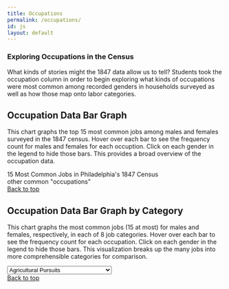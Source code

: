 ```yaml
---
title: Occupations
permalink: /occupations/
id: js
layout: default
---
```


<div class="row">
    <h3>Exploring Occupations in the Census</h3>
</div>

<div class="row" markdown="1">

What kinds of stories might the 1847 data allow us to tell? Students took the occupation column in order to begin exploring what kinds of occupations were most common among recorded genders in households surveyed as well as how those map onto labor categories.

</div> 

<!--Add viz 1-->
<div id="occupation" class="container">
<div class="row align-items-center viz">
<h2>Occupation Data Bar Graph</h2>
<p>This chart graphs the top 15 most common jobs among males and females
surveyed in the 1847 census. Hover over each bar to see the frequency
count for males and females for each occuption. Click on each gender
in the legend to hide those bars. This provides a broad
overview of the occupation data.
</p>
</div>

<div class="container">
<span class="graph-title">15 Most Common Jobs in Philadelphia's 1847 Census</span>
<div id="chart"></div>
<div id="null-jobs"><span>other common "occupations"</span></div> <!--transparent rectangle-->
</div>
</div>
<!--Link to top of page-->
<a class="btn btn-danger btn-sm top" href="viz.html" role="button" id="b1">Back to top</a>

<!--------------------------------------------------------------------->
<!--viz 2-->
<div id="occupation2" class="container">
<div class="row align-items-center viz">
<h2>Occupation Data Bar Graph by Category</h2>
<p>This chart graphs the most common jobs (15 at most) for males and females, respectively,
in each of 8 job categories. Hover over each bar to see the frequency
count for each occupation. Click on each gender
in the legend to hide those bars. This visualization breaks up the many jobs into more
comprehensible categories for comparison.
</p>
</div>
<div class="container">
<div id="title"></div>
<div id="chart3"></div>
<div class="row align-items-center">

<!--job category dropdown-->
<div class="input-group" id="occ">
<select class="custom-select" id="inputGroupSelect04" aria-label="select occupation category">
<option value="ag" selected>Agricultural Pursuits</option>
<option value="dp">Domestic & Personal Service</option>
<option value="la">Laborer</option>
<option value="ma">Manufacturing & Mechanical Pursuits</option>
<option value="ps">Professional Service</option>
<option value="tr">Trade & Transportation</option>
<option value="mto">More than One</option>
<option value="niw">Not in Work</option>
</select>
</div>
</div>
</div>
</div>
<!--link to top of page-->
<a class="btn btn-danger btn-sm top" href="viz.html" role="button">Back to top</a>